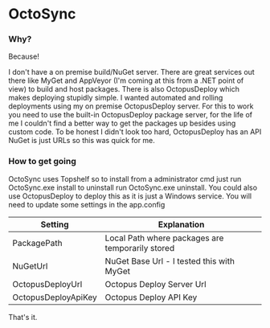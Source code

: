 # OctoSync

### Why?
Because!

I don't have a on premise build/NuGet server. There are great services out there like MyGet and AppVeyor (I'm coming at this from a .NET point of view) to build and host packages. There is also OctopusDeploy which makes deploying stupidly simple. I wanted automated and rolling deployments using my on premise OctopusDeploy server. For this to work you need to use the built-in OctopusDeploy package server, for the life of me I couldn't find a better way to get the packages up besides using custom code. To be honest I didn't look too hard, OctopusDeploy has an API NuGet is just URLs so this was quick for me.

### How to get going
OctoSync uses Topshelf so to install from a administrator cmd just run OctoSync.exe install to uninstall run OctoSync.exe uninstall. You could also use OctopusDeploy to deploy this as it is just a Windows service. You will need to update some settings in the app.config

| Setting | Explanation |
|---------|-------------|
|PackagePath | Local Path where packages are temporarily stored |
|NuGetUrl | NuGet Base Url - I tested this with MyGet |
| OctopusDeployUrl| Octopus Deploy Server Url |
| OctopusDeployApiKey | Octopus Deploy API Key |

That's it.
